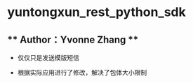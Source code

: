 # yuntongxun_rest_python_sdk

** Author：Yvonne Zhang **
------
- 仅仅只是发送模版短信

- 根据实际应用进行了修改，解决了包体大小限制